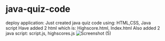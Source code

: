 # java-quiz-code
deploy application:
Just created java quiz code using: HTML,CSS, Java script
Have added 2 html which is: Highscore.html, Index.html
Also added 2 java script: script.js, highscores.js
![Screenshot (5)](https://user-images.githubusercontent.com/98195209/159238830-6ed5acf8-4313-490b-868a-5004ef7d013e.png)

